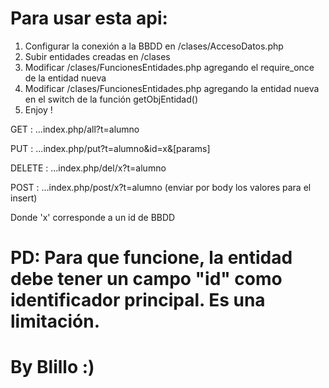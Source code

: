 # Para usar esta api:
 1) Configurar la conexión a la BBDD en /clases/AccesoDatos.php
 2) Subir entidades creadas en /clases
 3) Modificar /clases/FuncionesEntidades.php agregando el require_once de la entidad nueva
 4) Modificar /clases/FuncionesEntidades.php agregando la entidad nueva en el switch de la función getObjEntidad()
 5) Enjoy !

GET     :  ...index.php/all?t=alumno

PUT     :  ...index.php/put?t=alumno&id=x&[params]

DELETE  :  ...index.php/del/x?t=alumno

POST    :  ...index.php/post/x?t=alumno
(enviar por body los valores para el insert)

Donde 'x' corresponde a un id de BBDD
#
# PD: Para que funcione, la entidad debe tener un campo "id" como identificador principal. Es una limitación.
#
# By Blillo :)
#
